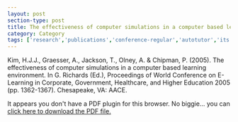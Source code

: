 ```yaml
---
layout: post
section-type: post
title: The effectiveness of computer simulations in a computer based learning environment
category: Category
tags: ['research','publications','conference-regular','autotutor','its','agents','education-research','discourse']
---
```

Kim, H.J.J., Graesser, A., Jackson, T., Olney, A. & Chipman, P. (2005). The effectiveness of computer simulations in a computer based learning environment. In G. Richards (Ed.), Proceedings of World Conference on E-Learning in Corporate, Government, Healthcare, and Higher Education 2005 (pp. 1362-1367). Chesapeake, VA: AACE. 

<object data="https://umdrive.memphis.edu/aolney/public/publications/The%20effectiveness%20of%20computer%20simulations%20in%20a%20computer-based%20learning%20environment-olney_publications.pdf" type="application/pdf" width="100%" height="600px">
 
  <p>It appears you don't have a PDF plugin for this browser.
  No biggie... you can <a href="https://umdrive.memphis.edu/aolney/public/publications/The%20effectiveness%20of%20computer%20simulations%20in%20a%20computer-based%20learning%20environment-olney_publications.pdf">click here to
  download the PDF file.</a></p>
  
</object>
